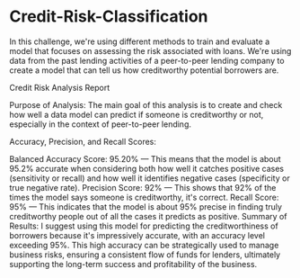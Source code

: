 # Credit-Risk-Classification

In this challenge, we're using different methods to train and evaluate a model that focuses on assessing the risk associated with loans. We're using data from the past lending activities of a peer-to-peer lending company to create a model that can tell us how creditworthy potential borrowers are.

Credit Risk Analysis Report

Purpose of Analysis:
The main goal of this analysis is to create and check how well a data model can predict if someone is creditworthy or not, especially in the context of peer-to-peer lending.

Accuracy, Precision, and Recall Scores:

Balanced Accuracy Score: 95.20% — This means that the model is about 95.2% accurate when considering both how well it catches positive cases (sensitivity or recall) and how well it identifies negative cases (specificity or true negative rate).
Precision Score: 92% — This shows that 92% of the times the model says someone is creditworthy, it's correct.
Recall Score: 95% — This indicates that the model is about 95% precise in finding truly creditworthy people out of all the cases it predicts as positive.
Summary of Results:
I suggest using this model for predicting the creditworthiness of borrowers because it's impressively accurate, with an accuracy level exceeding 95%. This high accuracy can be strategically used to manage business risks, ensuring a consistent flow of funds for lenders, ultimately supporting the long-term success and profitability of the business.





